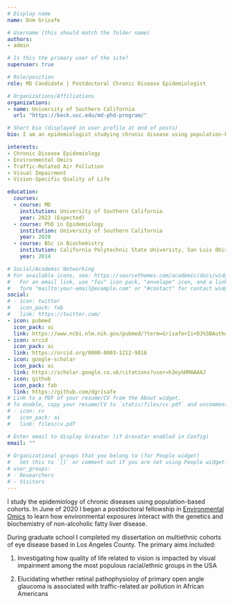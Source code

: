 ```yaml
---
# Display name
name: Dom Grisafe

# Username (this should match the folder name)
authors:
- admin

# Is this the primary user of the site?
superuser: true

# Role/position
role: MD Candidate | Postdoctoral Chronic Disease Epidemiologist

# Organizations/Affiliations
organizations:
- name: University of Southern California
  url: "https://keck.usc.edu/md-phd-program/"

# Short bio (displayed in user profile at end of posts)
bio: I am an epidemiologist studying chronic disease using population-based cohort studies.

interests:
- Chronic Disease Epidemiology
- Environmental Omics
- Traffic-Related Air Pollution
- Visual Impairment
- Vision-Specific Quality of Life

education:
  courses:
  - course: MD
    institution: University of Southern California
    year: 2023 (Expected)
  - course: PhD in Epidemiology
    institution: University of Southern California
    year: 2020
  - course: BSc in Biochemistry
    institution: California Polytechnic State University, San Luis Obispo
    year: 2014

# Social/Academic Networking
# For available icons, see: https://sourcethemes.com/academic/docs/widgets/#icons
#   For an email link, use "fas" icon pack, "envelope" icon, and a link in the
#   form "mailto:your-email@example.com" or "#contact" for contact widget.
social:
# - icon: twitter
#   icon_pack: fab
#   link: https://twitter.com/
- icon: pubmed
  icon_pack: ai
  link: https://www.ncbi.nlm.nih.gov/pubmed/?term=Grisafe+Ii+DJ%5BAuthor%5D
- icon: orcid
  icon_pack: ai
  link: https://orcid.org/0000-0003-1212-9816
- icon: google-scholar
  icon_pack: ai
  link: https://scholar.google.co.uk/citations?user=h3eykHMAAAAJ
- icon: github
  icon_pack: fab
  link: https://github.com/dgrisafe
# Link to a PDF of your resume/CV from the About widget.
# To enable, copy your resume/CV to `static/files/cv.pdf` and uncomment the lines below.  
# - icon: cv
#   icon_pack: ai
#   link: files/cv.pdf

# Enter email to display Gravatar (if Gravatar enabled in Config)
email: ""
  
# Organizational groups that you belong to (for People widget)
#   Set this to `[]` or comment out if you are not using People widget.  
# user_groups:
# - Researchers
# - Visitors
---
```


I study the epidemiology of chronic diseases using population-based cohorts. In June of 2020 I began a postdoctoral fellowship in [Environmental Omics](https://scehsc.usc.edu/wp-content/uploads/2019/08/USC-EnvGen-T32-PostDoc-Announcement.pdf) to learn how environmental exposures interact with the genetics and biochemistry of non-alcoholic fatty liver disease.

During graduate school I completed my dissertation on multiethnic cohorts of eye disease based in Los Angeles County. The primary aims included:

1) Investigating how quality of life related to vision is impacted by visual impairment among the most populous racial/ethnic groups in the USA 

2) Elucidating whether retinal pathophysioloy of primary open angle glaucoma is associated with traffic-related air pollution in African Americans
